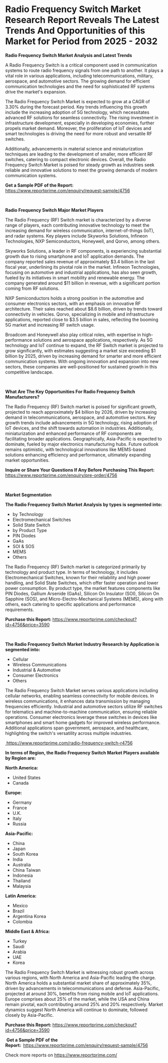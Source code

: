 <p><h1>Radio Frequency Switch Market Research Report Reveals The Latest Trends And Opportunities of this Market for Period from 2025 - 2032</h1></p><p><strong>Radio Frequency Switch Market Analysis and Latest Trends</strong></p>
<p><p>A Radio Frequency Switch is a critical component used in communication systems to route radio frequency signals from one path to another. It plays a vital role in various applications, including telecommunications, military, aerospace, and automotive sectors. The growing demand for efficient communication technologies and the need for sophisticated RF systems drive the market's expansion.</p><p>The Radio Frequency Switch Market is expected to grow at a CAGR of 3.30% during the forecast period. Key trends influencing this growth include the increasing adoption of 5G technology, which necessitates advanced RF solutions for seamless connectivity. The rising investment in infrastructure development, especially in developing economies, further propels market demand. Moreover, the proliferation of IoT devices and smart technologies is driving the need for more robust and versatile RF switches.</p><p>Additionally, advancements in material science and miniaturization techniques are leading to the development of smaller, more efficient RF switches, catering to compact electronic devices. Overall, the Radio Frequency Switch Market is poised for steady growth as industries seek reliable and innovative solutions to meet the growing demands of modern communication systems.</p></p>
<p><strong>Get a Sample PDF of the Report:&nbsp;</strong> <a href="https://www.reportprime.com/enquiry/request-sample/4756?utm_campaign=3268&utm_medium=2&utm_source=Github&utm_content=ia&utm_term=19032025&utm_id=radio-frequency-switch">https://www.reportprime.com/enquiry/request-sample/4756</a></p>
<p>&nbsp;</p>
<p><strong>Radio Frequency Switch Major Market Players</strong></p>
<p><p>The Radio Frequency (RF) Switch market is characterized by a diverse range of players, each contributing innovative technology to meet the increasing demand for wireless communication, internet-of-things (IoT), and radar systems. Key players include Skyworks Solutions, Infineon Technologies, NXP Semiconductors, Honeywell, and Qorvo, among others.</p><p>Skyworks Solutions, a leader in RF components, is experiencing substantial growth due to rising smartphone and IoT application demands. The company reported sales revenue of approximately $3.4 billion in the last fiscal year, underlining its pivotal role in the market. Infineon Technologies, focusing on automotive and industrial applications, has also seen growth, fueled by its initiatives in smart mobility and renewable energy. The company generated around $11 billion in revenue, with a significant portion coming from RF solutions.</p><p>NXP Semiconductors holds a strong position in the automotive and consumer electronics sectors, with an emphasis on innovative RF architecture. Their sales reached about $8.6 billion, driven by trends toward connectivity in vehicles. Qorvo, specializing in mobile and infrastructure applications, reported close to $3.5 billion in sales, reflecting the booming 5G market and increasing RF switch usage.</p><p>Broadcom and Honeywell also play critical roles, with expertise in high-performance solutions and aerospace applications, respectively. As 5G technology and IoT continue to expand, the RF Switch market is projected to grow significantly, with estimates suggesting a market size exceeding $1 billion by 2025, driven by increasing demand for smarter and more efficient communication systems. With ongoing innovation and expansion into new sectors, these companies are well-positioned for sustained growth in this competitive landscape.</p></p>
<p>&nbsp;</p>
<p><strong>What Are The Key Opportunities For Radio Frequency Switch Manufacturers?</strong></p>
<p><p>The Radio Frequency (RF) Switch market is poised for significant growth, projected to reach approximately $4 billion by 2026, driven by increasing demand in telecommunications, aerospace, and automotive sectors. Key growth trends include advancements in 5G technology, rising adoption of IoT devices, and the shift towards automation in industries. Additionally, miniaturization and enhanced performance of RF components are facilitating broader applications. Geographically, Asia-Pacific is expected to dominate, fueled by major electronics manufacturing hubs. Future outlook remains optimistic, with technological innovations like MEMS-based solutions enhancing efficiency and performance, ultimately expanding market opportunities.</p></p>
<p><strong>Inquire or Share Your Questions If Any Before Purchasing This Report:</strong> <a href="https://www.reportprime.com/enquiry/pre-order/4756?utm_campaign=3268&utm_medium=2&utm_source=Github&utm_content=ia&utm_term=19032025&utm_id=radio-frequency-switch">https://www.reportprime.com/enquiry/pre-order/4756</a></p>
<p>&nbsp;</p>
<p><strong>Market Segmentation</strong></p>
<p><strong>The Radio Frequency Switch Market Analysis by types is segmented into:</strong></p>
<p><ul><li>by Technology</li><li>Electromechanical Switches</li><li>Solid State Switch</li><li>by Product Type</li><li>PIN Diodes</li><li>GaAs</li><li>SOI & SOS</li><li>MEMS</li><li>Others</li></ul></p>
<p><p>The Radio Frequency (RF) Switch market is categorized primarily by technology and product type. In terms of technology, it includes Electromechanical Switches, known for their reliability and high power handling, and Solid State Switches, which offer faster operation and lower power consumption. By product type, the market features components like PIN Diodes, Gallium Arsenide (GaAs), Silicon On Insulator (SOI), Silicon On Sapphire (SOS), and Micro-Electro-Mechanical Systems (MEMS), along with others, each catering to specific applications and performance requirements.</p></p>
<p><strong>Purchase this Report:&nbsp;</strong><a href="https://www.reportprime.com/checkout?id=4756&price=3590&utm_campaign=3268&utm_medium=2&utm_source=Github&utm_content=ia&utm_term=19032025&utm_id=radio-frequency-switch">https://www.reportprime.com/checkout?id=4756&price=3590</a></p>
<p>&nbsp;</p>
<p><strong>The Radio Frequency Switch Market Industry Research by Application is segmented into:</strong></p>
<p><ul><li>Cellular</li><li>Wireless Communications</li><li>Industrial & Automotive</li><li>Consumer Electronics</li><li>Others</li></ul></p>
<p><p>The Radio Frequency Switch Market serves various applications including cellular networks, enabling seamless connectivity for mobile devices. In wireless communications, it enhances data transmission by managing frequencies efficiently. Industrial and automotive sectors utilize RF switches for telematics and machine-to-machine communication, ensuring reliable operations. Consumer electronics leverage these switches in devices like smartphones and smart home gadgets for improved wireless performance. Additional applications span government, aerospace, and healthcare, highlighting the switch's versatility across multiple industries.</p></p>
<p><a href="https://www.reportprime.com/radio-frequency-switch-r4756?utm_campaign=3268&utm_medium=2&utm_source=Github&utm_content=ia&utm_term=19032025&utm_id=radio-frequency-switch">&nbsp;https://www.reportprime.com/radio-frequency-switch-r4756</a></p>
<p><strong>In terms of Region, the Radio Frequency Switch Market Players available by Region are:</strong></p>
<p>
    <p> <strong> North America: </strong>
        <ul>
            <li>United States</li>
            <li>Canada</li>
        </ul>
        </p> 
    <p> <strong> Europe: </strong>
        <ul>
            <li>Germany</li>
            <li>France</li>
            <li>U.K.</li>
            <li>Italy</li>
            <li>Russia</li>
        </ul>
        </p> 
    <p> <strong> Asia-Pacific: </strong>
        <ul>
            <li>China</li>
            <li>Japan</li>
            <li>South Korea</li>
            <li>India</li>
            <li>Australia</li>
            <li>China Taiwan</li>
            <li>Indonesia</li>
            <li>Thailand</li>
            <li>Malaysia</li>
        </ul>
        </p> 
    <p> <strong> Latin America: </strong>
        <ul>
            <li>Mexico</li>
            <li>Brazil</li>
            <li>Argentina Korea</li>
            <li>Colombia</li>
        </ul>
        </p> 
    <p> <strong> Middle East & Africa: </strong>
        <ul>
            <li>Turkey</li>
            <li>Saudi</li>
            <li>Arabia</li>
            <li>UAE</li>
            <li>Korea</li>
        </ul>
    </p>
    </p>
<p><p>The Radio Frequency Switch Market is witnessing robust growth across various regions, with North America and Asia-Pacific leading the charge. North America holds a substantial market share of approximately 35%, driven by advancements in telecommunications and defense. Asia-Pacific, projected at around 30%, benefits from rising mobile and IoT applications. Europe comprises about 25% of the market, while the USA and China remain pivotal, each contributing around 25% and 20% respectively. Market dynamics suggest North America will continue to dominate, followed closely by Asia-Pacific.</p></p>
<p><strong>Purchase this Report: </strong><a href="https://www.reportprime.com/checkout?id=4756&price=3590&utm_campaign=3268&utm_medium=2&utm_source=Github&utm_content=ia&utm_term=19032025&utm_id=radio-frequency-switch">https://www.reportprime.com/checkout?id=4756&price=3590</a></p>
<p>&nbsp;<strong>Get a Sample PDF of the Report:&nbsp;&nbsp;</strong><a href="https://www.reportprime.com/enquiry/request-sample/4756?utm_campaign=3268&utm_medium=2&utm_source=Github&utm_content=ia&utm_term=19032025&utm_id=radio-frequency-switch">https://www.reportprime.com/enquiry/request-sample/4756</a></p>
<p><strong></strong></p>
<p>Check more reports on <a href="https://www.reportprime.com/?utm_campaign=3268&utm_medium=2&utm_source=Github&utm_content=ia&utm_term=19032025&utm_id=radio-frequency-switch">https://www.reportprime.com/</a></p>
